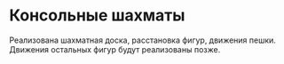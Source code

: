 # Консольные шахматы
Реализована шахматная доска, расстановка фигур, движения пешки. Движения остальных фигур будут реализованы позже.
